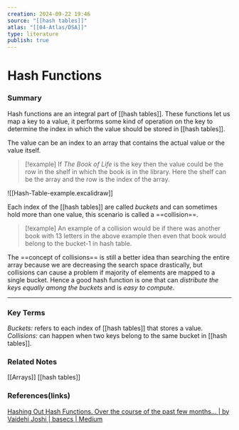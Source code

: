```yaml
---
creation: 2024-09-22 19:46
source: "[[hash tables]]"
atlas: "[[04-Atlas/DSA]]"
type: literature
publish: true
---
```

# Hash Functions 

### Summary
Hash functions are an integral part of [[hash tables]]. These functions let us map a key to a value, it performs some kind of operation on the key to determine the index in which the value should be stored in [[hash tables]]. 

The value can be an index to an array that contains the actual value or the value itself. 
> [!example]
> If *The Book of Life* is the key then the value could be the row in the shelf in which the book is in the library. Here the shelf can be the array and the row is the index of the array.

![[Hash-Table-example.excalidraw]]

Each index of the [[hash tables]] are called *buckets* and can sometimes hold more than one value, this scenario is called a ==collision==. 

> [!example]
> An example of a collision would be if there was another book with 13 letters in the above example then even that book would belong to the bucket-1 in hash table.

The ==concept of collisions== is still a better idea than searching the entire array because we are decreasing the search space drastically, but collisions can cause a problem if majority of elements are mapped to a single bucket. Hence a good hash function is one that can *distribute the keys equally among the buckets* and is *easy to compute*.

--- 
### Key Terms
*Buckets:* refers to each index of [[hash tables]] that stores a value.
*Collisions:* can happen when two keys belong to the same bucket in [[hash tables]].

### Related Notes
[[Arrays]]
[[hash tables]]

### References(links)
[Hashing Out Hash Functions. Over the course of the past few months… | by Vaidehi Joshi | basecs | Medium](https://medium.com/basecs/hashing-out-hash-functions-ea5dd8beb4dd)